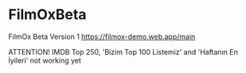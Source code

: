 # FilmOxBeta
FilmOx Beta Version 1
https://filmox-demo.web.app/main

ATTENTION! 
IMDB Top 250, 'Bizim Top 100 Listemiz' and 'Haftanın En İyileri' not working yet
